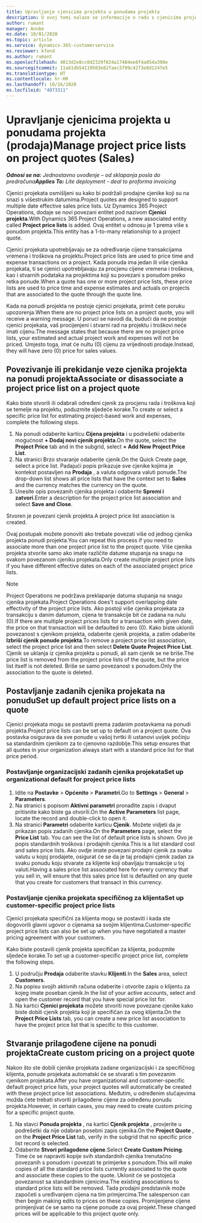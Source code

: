```yaml
---
title: Upravljanje cjenicima projekta u ponudama projekta
description: U ovoj temi nalaze se informacije o radu s cjenicima projekta u ponudama. (Sales)
author: rumant
manager: Annbe
ms.date: 10/01/2020
ms.topic: article
ms.service: dynamics-365-customerservice
ms.reviewer: kfend
ms.author: rumant
ms.openlocfilehash: 4013d2e8cc0d2329f824a17484ee6f4a054a390e
ms.sourcegitcommit: 11a61db54119503e82faec5f99c4273e8d1247e5
ms.translationtype: HT
ms.contentlocale: hr-HR
ms.lasthandoff: 10/16/2020
ms.locfileid: "4073311"
---
```

# <a name="manage-project-price-lists-on-project-quotes-sales"></a><span data-ttu-id="11e38-104">Upravljanje cjenicima projekta u ponudama projekta (prodaja)</span><span class="sxs-lookup"><span data-stu-id="11e38-104">Manage project price lists on project quotes (Sales)</span></span>

<span data-ttu-id="11e38-105">_**Odnosi se na:** Jednostavno uvođenje – od sklapanja posla do predračuna_</span><span class="sxs-lookup"><span data-stu-id="11e38-105">_**Applies To:** Lite deployment - deal to proforma invoicing_</span></span>

<span data-ttu-id="11e38-106">Cjenici projekata osmišljeni su kako bi podržali prodajne cjenike koji su na snazi s višestrukim datumima.</span><span class="sxs-lookup"><span data-stu-id="11e38-106">Project quotes are designed to support multiple date effective sales price lists.</span></span> <span data-ttu-id="11e38-107">Uz Dynamics 365 Project Operations, dodaje se novi povezani entitet pod nazivom **Cjenici projekta**.</span><span class="sxs-lookup"><span data-stu-id="11e38-107">With Dynamics 365 Project Operations, a new associated entity called **Project price lists** is added.</span></span> <span data-ttu-id="11e38-108">Ovaj entitet u odnosu je 1 prema više s ponudom projekta.</span><span class="sxs-lookup"><span data-stu-id="11e38-108">This entity has a 1-to-many relationship to a project quote.</span></span>

<span data-ttu-id="11e38-109">Cjenici projekata upotrebljavaju se za određivanje cijene transakcijama vremena i troškova na projektu.</span><span class="sxs-lookup"><span data-stu-id="11e38-109">Project price lists are used to price time and expense transactions on a project.</span></span> <span data-ttu-id="11e38-110">Kada ponuda ima jedan ili više cjenika projekata, ti se cjenici upotrebljavaju za procjenu cijene vremena i troškova, kao i stvarnih podataka na projektima koji su povezani s ponudom preko retka ponude.</span><span class="sxs-lookup"><span data-stu-id="11e38-110">When a quote has one or more project price lists, these price lists are used to price time and expense estimates and actuals on projects that are associated to the quote through the quote line.</span></span>

<span data-ttu-id="11e38-111">Kada na ponudi projekta ne postoje cjenici projekata, primit ćete poruku upozorenja.</span><span class="sxs-lookup"><span data-stu-id="11e38-111">When there are no project price lists on a project quote, you will receive a warning message.</span></span> <span data-ttu-id="11e38-112">U poruci se navodi da, budući da ne postoje cjenici projekata, vaš procijenjeni i stvarni rad na projektu i troškovi neće imati cijenu.</span><span class="sxs-lookup"><span data-stu-id="11e38-112">The message states that because there are no project price lists, your estimated and actual project work and expenses will not be priced.</span></span> <span data-ttu-id="11e38-113">Umjesto toga, imat će nultu (0) cijenu za vrijednosti prodaje.</span><span class="sxs-lookup"><span data-stu-id="11e38-113">Instead, they will have zero (0) price for sales values.</span></span>

## <a name="associate-or-disassociate-a-project-price-list-on-a-project-quote"></a><span data-ttu-id="11e38-114">Povezivanje ili prekidanje veze cjenika projekta na ponudi projekta</span><span class="sxs-lookup"><span data-stu-id="11e38-114">Associate or disassociate a project price list on a project quote</span></span>

<span data-ttu-id="11e38-115">Kako biste stvorili ili odabrali određeni cjenik za procjenu rada i troškova koji se temelje na projektu, poduzmite sljedeće korake.</span><span class="sxs-lookup"><span data-stu-id="11e38-115">To create or select a specific price list for estimating project-based work and expenses, complete the following steps.</span></span>

1. <span data-ttu-id="11e38-116">Na ponudi odaberite karticu **Cijena projekta** i u podrešetki odaberite mogućnost **+ Dodaj novi cjenik projekta**.</span><span class="sxs-lookup"><span data-stu-id="11e38-116">On the quote, select the **Project Price** tab and in the subgrid, select **+ Add New Project Price List**.</span></span>
2. <span data-ttu-id="11e38-117">Na stranici Brzo stvaranje odaberite cjenik.</span><span class="sxs-lookup"><span data-stu-id="11e38-117">On the Quick Create page, select a price list.</span></span> <span data-ttu-id="11e38-118">Padajući popis prikazuje sve cjenike kojima je kontekst postavljen na **Prodaja** , a valuta odgovara valuti ponude.</span><span class="sxs-lookup"><span data-stu-id="11e38-118">The drop-down list shows all price lists that have the context set to **Sales** and the currency matches the currency on the quote.</span></span>
4. <span data-ttu-id="11e38-119">Unesite opis povezanih cjenika projekta i odaberite **Spremi i zatvori**.</span><span class="sxs-lookup"><span data-stu-id="11e38-119">Enter a description for the project price list association and select **Save and Close**.</span></span>

<span data-ttu-id="11e38-120">Stvoren je povezani cjenik projekta.</span><span class="sxs-lookup"><span data-stu-id="11e38-120">A project price list association is created.</span></span>

<span data-ttu-id="11e38-121">Ovaj postupak možete ponoviti ako trebate povezati više od jednog cjenika projekta ponudi projekta.</span><span class="sxs-lookup"><span data-stu-id="11e38-121">You can repeat this process if you need to associate more than one project price list to the project quote.</span></span> <span data-ttu-id="11e38-122">Više cjenika projekta stvorite samo ako imate različite datume stupanja na snagu na svakom povezanom cjeniku projekata.</span><span class="sxs-lookup"><span data-stu-id="11e38-122">Only create multiple project price lists if you have different effective dates on each of the associated project price lists.</span></span>

> [!NOTE]
> <span data-ttu-id="11e38-123">Project Operations ne podržava preklapanje datuma stupanja na snagu cjenika projekata.</span><span class="sxs-lookup"><span data-stu-id="11e38-123">Project Operations does't support overlapping date effectivity of the project price lists.</span></span> <span data-ttu-id="11e38-124">Ako postoji više cjenika projekata za transakciju s danim datumom, cijena te transakcije bit će zadana na nulu (0).</span><span class="sxs-lookup"><span data-stu-id="11e38-124">If there are multiple project prices lists for a transaction with given date, the price on that transaction will be defaulted to zero (0).</span></span>
<span data-ttu-id="11e38-125">Kako biste uklonili povezanost s cjenikom projekta, odaberite cjenik projekta, a zatim odaberite **Izbriši cjenik ponude projekta**.</span><span class="sxs-lookup"><span data-stu-id="11e38-125">To remove a project price list association, select the project price list and then select **Delete Quote Project Price List**.</span></span> <span data-ttu-id="11e38-126">Cjenik se uklanja iz cjenika projekta u ponudi, ali sam cjenik se ne briše.</span><span class="sxs-lookup"><span data-stu-id="11e38-126">The price list is removed from the project price lists of the quote, but the price list itself is not deleted.</span></span> <span data-ttu-id="11e38-127">Briše se samo povezanost s ponudom.</span><span class="sxs-lookup"><span data-stu-id="11e38-127">Only the association to the quote is deleted.</span></span>

## <a name="set-up-default-project-price-lists-on-a-quote"></a><span data-ttu-id="11e38-128">Postavljanje zadanih cjenika projekata na ponudu</span><span class="sxs-lookup"><span data-stu-id="11e38-128">Set up default project price lists on a quote</span></span>

<span data-ttu-id="11e38-129">Cjenici projekata mogu se postaviti prema zadanim postavkama na ponudi projekta.</span><span class="sxs-lookup"><span data-stu-id="11e38-129">Project price lists can be set up to default on a project quote.</span></span> <span data-ttu-id="11e38-130">Ova postavka osigurava da sve ponude u vašoj tvrtki ili ustanovi uvijek počinju sa standardnim cjenikom za to cjenovno razdoblje.</span><span class="sxs-lookup"><span data-stu-id="11e38-130">This setup ensures that all quotes in your organization always start with a standard price list for that price period.</span></span>

### <a name="set-up-organizational-default-for-project-price-lists"></a><span data-ttu-id="11e38-131">Postavljanje organizacijski zadanih cjenika projekata</span><span class="sxs-lookup"><span data-stu-id="11e38-131">Set up organizational default for project price lists</span></span>

1. <span data-ttu-id="11e38-132">Idite na **Postavke** > **Općenito** > **Parametri**.</span><span class="sxs-lookup"><span data-stu-id="11e38-132">Go to **Settings** > **General** > **Parameters**.</span></span>
2. <span data-ttu-id="11e38-133">Na stranici s popisom **Aktivni parametri** pronađite zapis i dvaput pritisnite kako biste ga otvorili.</span><span class="sxs-lookup"><span data-stu-id="11e38-133">On the **Active Parameters** list page, locate the record and double-click to open it.</span></span> 
3. <span data-ttu-id="11e38-134">Na stranici **Parametri** odaberite karticu **Cjenik**. Možete vidjeti da je prikazan popis zadanih cjenika.</span><span class="sxs-lookup"><span data-stu-id="11e38-134">On the **Parameters** page, select the **Price List** tab. You can see the list of default price lists is shown.</span></span> <span data-ttu-id="11e38-135">Ovo je popis standardnih troškova i prodajnih cjenika.</span><span class="sxs-lookup"><span data-stu-id="11e38-135">This is a list standard cost and sales price lists.</span></span> <span data-ttu-id="11e38-136">Ako ovdje imate povezani prodajni cjenik za svaku valutu u kojoj prodajete, osigurat će se da je taj prodajni cjenik zadan za svaku ponudu koju stvarate za klijente koji obavljaju transakcije u toj valuti.</span><span class="sxs-lookup"><span data-stu-id="11e38-136">Having a sales price list associated here for every currency that you sell in, will ensure that this sales price list is defaulted on any quote that you create for customers that transact in this currency.</span></span>

### <a name="set-up-customer-specific-project-price-lists"></a><span data-ttu-id="11e38-137">Postavljanje cjenika projekata specifičnog za klijenta</span><span class="sxs-lookup"><span data-stu-id="11e38-137">Set up customer-specific project price lists</span></span>

<span data-ttu-id="11e38-138">Cjenici projekata specifični za klijenta mogu se postaviti i kada ste dogovorili glavni ugovor o cijenama sa svojim klijentima.</span><span class="sxs-lookup"><span data-stu-id="11e38-138">Customer-specific project price lists can also be set up when you have negotiated a master pricing agreement with your customers.</span></span>

<span data-ttu-id="11e38-139">Kako biste postavili cjenik projekta specifičan za klijenta, poduzmite sljedeće korake.</span><span class="sxs-lookup"><span data-stu-id="11e38-139">To set up a customer-specific project price list, complete the following steps.</span></span>

1. <span data-ttu-id="11e38-140">U području **Prodaja** odaberite stavku **Klijenti**.</span><span class="sxs-lookup"><span data-stu-id="11e38-140">In the **Sales** area, select **Customers**.</span></span>
2. <span data-ttu-id="11e38-141">Na popisu svojih aktivnih računa odaberite i otvorite zapis o klijentu za kojeg imate poseban cjenik.</span><span class="sxs-lookup"><span data-stu-id="11e38-141">In the list of your active accounts, select and open the customer record that you have special price list for.</span></span>
3. <span data-ttu-id="11e38-142">Na kartici **Cjenici projekata** možete stvoriti nove povezane cjenike kako biste dobili cjenik projekta koji je specifičan za ovog klijenta.</span><span class="sxs-lookup"><span data-stu-id="11e38-142">On the **Project Price Lists** tab, you can create a new price list association to have the project price list that is specific to this customer.</span></span>

## <a name="create-custom-pricing-on-a-project-quote"></a><span data-ttu-id="11e38-143">Stvaranje prilagođene cijene na ponudi projekta</span><span class="sxs-lookup"><span data-stu-id="11e38-143">Create custom pricing on a project quote</span></span>

<span data-ttu-id="11e38-144">Nakon što ste dobili cjenike projekata zadane organizacijski i za specifičnog klijenta, ponude projekata automatski će se stvarati s tim povezanim cjenikom projekata.</span><span class="sxs-lookup"><span data-stu-id="11e38-144">After you have organizational and customer-specific default project price lists, your project quotes will automatically be created with these project price list associations.</span></span> <span data-ttu-id="11e38-145">Međutim, u određenim slučajevima možda ćete trebati stvoriti prilagođene cijene za određenu ponudu projekta.</span><span class="sxs-lookup"><span data-stu-id="11e38-145">However, in certain cases, you may need to create custom pricing for a specific project quote.</span></span> 

1. <span data-ttu-id="11e38-146">Na stavci **Ponuda projekta** , na kartici **Cjenik projekta** , provjerite u podrešetki da nije odabran posebni zapis cjenika.</span><span class="sxs-lookup"><span data-stu-id="11e38-146">On the **Project Quote** , on the **Project Price List** tab, verify in the subgrid that no specific price list record is selected.</span></span>
2. <span data-ttu-id="11e38-147">Odaberite **Stvori prilagođene cijene**.</span><span class="sxs-lookup"><span data-stu-id="11e38-147">Select **Create Custom Pricing**.</span></span> <span data-ttu-id="11e38-148">Time će se napraviti kopije svih standardnih cjenika trenutačno povezanih s ponudom i povezati te primjerke s ponudom.</span><span class="sxs-lookup"><span data-stu-id="11e38-148">This will make copies of all the standard price lists currently associated to the quote and associate these copies to the quote.</span></span> <span data-ttu-id="11e38-149">Uklonit će se postojeća povezanost sa standardnim cjenicima.</span><span class="sxs-lookup"><span data-stu-id="11e38-149">The existing associations to standard price lists will be removed.</span></span> <span data-ttu-id="11e38-150">Tada prodajni predstavnik može započeti s uređivanjem cijena na tim primjercima.</span><span class="sxs-lookup"><span data-stu-id="11e38-150">The salesperson can then begin making edits to prices on these copies.</span></span> <span data-ttu-id="11e38-151">Promijenjene cijene primjenjivat će se samo na cijene ponude za ovaj projekt.</span><span class="sxs-lookup"><span data-stu-id="11e38-151">These changed prices will be applicable to this project quote only.</span></span>

